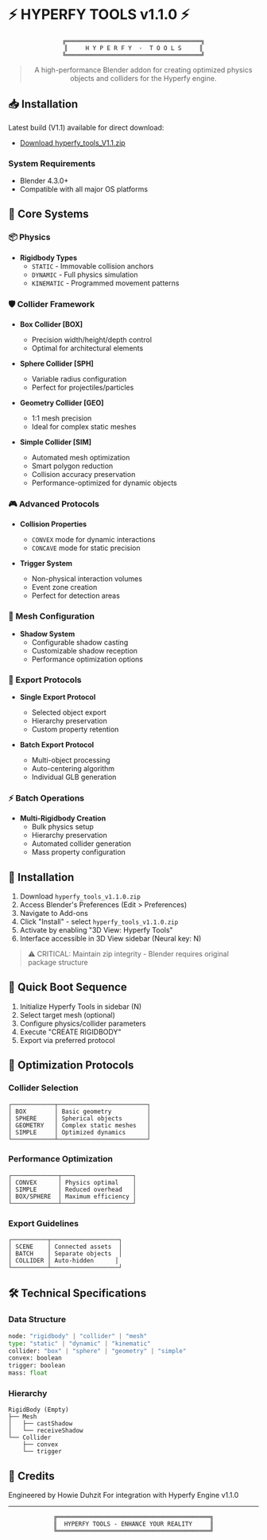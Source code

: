 # ⚡ HYPERFY TOOLS v1.1.0 ⚡

<div align="center">

```ascii
╔══════════════════════════════════════╗
║     H Y P E R F Y  ·  T O O L S     ║
╚══════════════════════════════════════╝
```

> A high-performance Blender addon for creating optimized physics objects and colliders for the Hyperfy engine.

</div>

## 📥 Installation

Latest build (V1.1) available for direct download:
- [Download hyperfy_tools_V1.1.zip](https://github.com/HowieDuhzit/Hyperfy-Tools/releases/tag/V1.1)

### System Requirements
- Blender 4.3.0+
- Compatible with all major OS platforms

## 🌟 Core Systems

### 📦 Physics
- **Rigidbody Types**
  - `STATIC` - Immovable collision anchors
  - `DYNAMIC` - Full physics simulation
  - `KINEMATIC` - Programmed movement patterns

### 🛡️ Collider Framework
- **Box Collider [BOX]**
  - Precision width/height/depth control
  - Optimal for architectural elements
  
- **Sphere Collider [SPH]**
  - Variable radius configuration
  - Perfect for projectiles/particles
  
- **Geometry Collider [GEO]**
  - 1:1 mesh precision
  - Ideal for complex static meshes
  
- **Simple Collider [SIM]**
  - Automated mesh optimization
  - Smart polygon reduction
  - Collision accuracy preservation
  - Performance-optimized for dynamic objects

### 🎮 Advanced Protocols
- **Collision Properties**
  - `CONVEX` mode for dynamic interactions
  - `CONCAVE` mode for static precision
  
- **Trigger System**
  - Non-physical interaction volumes
  - Event zone creation
  - Perfect for detection areas

### 🎨 Mesh Configuration
- **Shadow System**
  - Configurable shadow casting
  - Customizable shadow reception
  - Performance optimization options

### 💾 Export Protocols
- **Single Export Protocol**
  - Selected object export
  - Hierarchy preservation
  - Custom property retention
  
- **Batch Export Protocol**
  - Multi-object processing
  - Auto-centering algorithm
  - Individual GLB generation

### ⚡ Batch Operations
- **Multi-Rigidbody Creation**
  - Bulk physics setup
  - Hierarchy preservation
  - Automated collider generation
  - Mass property configuration

## 🚀 Installation

1. Download `hyperfy_tools_v1.1.0.zip`
2. Access Blender's Preferences (Edit > Preferences)
3. Navigate to Add-ons
4. Click "Install" - select `hyperfy_tools_v1.1.0.zip`
5. Activate by enabling "3D View: Hyperfy Tools"
6. Interface accessible in 3D View sidebar (Neural key: N)

> ⚠️ CRITICAL: Maintain zip integrity - Blender requires original package structure

## 🎯 Quick Boot Sequence

1. Initialize Hyperfy Tools in sidebar (N)
2. Select target mesh (optional)
3. Configure physics/collider parameters
4. Execute "CREATE RIGIDBODY"
5. Export via preferred protocol

## 🔧 Optimization Protocols

### Collider Selection
```
┌────────────┬─────────────────────────┐
│ BOX        │ Basic geometry          │
│ SPHERE     │ Spherical objects       │
│ GEOMETRY   │ Complex static meshes   │
│ SIMPLE     │ Optimized dynamics      │
└────────────┴─────────────────────────┘
```

### Performance Optimization
```
┌─────────────┬────────────────────┐
│ CONVEX      │ Physics optimal    │
│ SIMPLE      │ Reduced overhead   │
│ BOX/SPHERE  │ Maximum efficiency │
└─────────────┴────────────────────┘
```

### Export Guidelines
```
┌──────────┬───────────────────┐
│ SCENE    │ Connected assets  │
│ BATCH    │ Separate objects  │
│ COLLIDER │ Auto-hidden      │
└──────────┴───────────────────┘
```

## 🛠️ Technical Specifications

### Data Structure
```python
node: "rigidbody" | "collider" | "mesh"
type: "static" | "dynamic" | "kinematic"
collider: "box" | "sphere" | "geometry" | "simple"
convex: boolean
trigger: boolean
mass: float
```

### Hierarchy
```
RigidBody (Empty)
├── Mesh
│   ├── castShadow
│   └── receiveShadow
└── Collider
    ├── convex
    └── trigger
```

## 💫 Credits

Engineered by Howie Duhzit
For integration with Hyperfy Engine v1.1.0

---

<div align="center">

```ascii
╔═══════════════════════════════════════════╗
║  HYPERFY TOOLS - ENHANCE YOUR REALITY     ║
╚═══════════════════════════════════════════╝
```

</div> 
